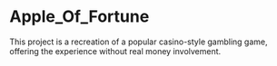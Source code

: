 # Apple_Of_Fortune
This project is a recreation of a popular casino-style gambling game, offering the experience without real money involvement.
